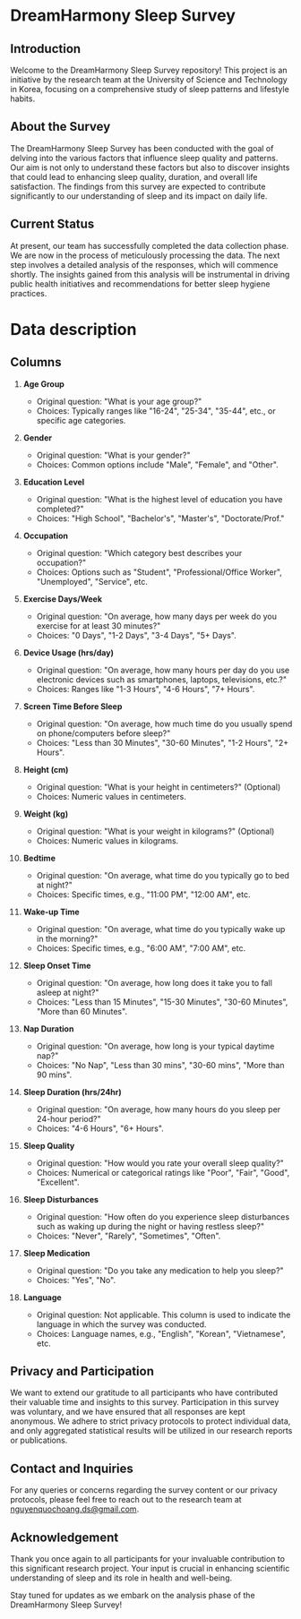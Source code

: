 # DreamHarmony Sleep Survey

## Introduction
Welcome to the DreamHarmony Sleep Survey repository! This project is an initiative by the research team at the University of Science and Technology in Korea, focusing on a comprehensive study of sleep patterns and lifestyle habits.

## About the Survey
The DreamHarmony Sleep Survey has been conducted with the goal of delving into the various factors that influence sleep quality and patterns. Our aim is not only to understand these factors but also to discover insights that could lead to enhancing sleep quality, duration, and overall life satisfaction. The findings from this survey are expected to contribute significantly to our understanding of sleep and its impact on daily life.

## Current Status
At present, our team has successfully completed the data collection phase. We are now in the process of meticulously processing the data. The next step involves a detailed analysis of the responses, which will commence shortly. The insights gained from this analysis will be instrumental in driving public health initiatives and recommendations for better sleep hygiene practices.

# Data description

## Columns

1. **Age Group**
   - Original question: "What is your age group?"
   - Choices: Typically ranges like "16-24", "25-34", "35-44", etc., or specific age categories.

2. **Gender**
   - Original question: "What is your gender?"
   - Choices: Common options include "Male", "Female", and "Other".

3. **Education Level**
   - Original question: "What is the highest level of education you have completed?"
   - Choices: "High School", "Bachelor's", "Master's", "Doctorate/Prof."

4. **Occupation**
   - Original question: "Which category best describes your occupation?"
   - Choices: Options such as "Student", "Professional/Office Worker", "Unemployed", "Service", etc.

5. **Exercise Days/Week**
   - Original question: "On average, how many days per week do you exercise for at least 30 minutes?"
   - Choices: "0 Days", "1-2 Days", "3-4 Days", "5+ Days".

6. **Device Usage (hrs/day)**
   - Original question: "On average, how many hours per day do you use electronic devices such as smartphones, laptops, televisions, etc.?"
   - Choices: Ranges like "1-3 Hours", "4-6 Hours", "7+ Hours".

7. **Screen Time Before Sleep**
   - Original question: "On average, how much time do you usually spend on phone/computers before sleep?"
   - Choices: "Less than 30 Minutes", "30-60 Minutes", "1-2 Hours", "2+ Hours".

8. **Height (cm)**
   - Original question: "What is your height in centimeters?" (Optional)
   - Choices: Numeric values in centimeters.

9. **Weight (kg)**
   - Original question: "What is your weight in kilograms?" (Optional)
   - Choices: Numeric values in kilograms.

10. **Bedtime**
    - Original question: "On average, what time do you typically go to bed at night?"
    - Choices: Specific times, e.g., "11:00 PM", "12:00 AM", etc.

11. **Wake-up Time**
    - Original question: "On average, what time do you typically wake up in the morning?"
    - Choices: Specific times, e.g., "6:00 AM", "7:00 AM", etc.

12. **Sleep Onset Time**
    - Original question: "On average, how long does it take you to fall asleep at night?"
    - Choices: "Less than 15 Minutes", "15-30 Minutes", "30-60 Minutes", "More than 60 Minutes".

13. **Nap Duration**
    - Original question: "On average, how long is your typical daytime nap?"
    - Choices: "No Nap", "Less than 30 mins", "30-60 mins", "More than 90 mins".

14. **Sleep Duration (hrs/24hr)**
    - Original question: "On average, how many hours do you sleep per 24-hour period?"
    - Choices: "4-6 Hours", "6+ Hours".

15. **Sleep Quality**
    - Original question: "How would you rate your overall sleep quality?"
    - Choices: Numerical or categorical ratings like "Poor", "Fair", "Good", "Excellent".

16. **Sleep Disturbances**
    - Original question: "How often do you experience sleep disturbances such as waking up during the night or having restless sleep?"
    - Choices: "Never", "Rarely", "Sometimes", "Often".

17. **Sleep Medication**
    - Original question: "Do you take any medication to help you sleep?"
    - Choices: "Yes", "No".

18. **Language**
    - Original question: Not applicable. This column is used to indicate the language in which the survey was conducted.
    - Choices: Language names, e.g., "English", "Korean", "Vietnamese", etc.



## Privacy and Participation
We want to extend our gratitude to all participants who have contributed their valuable time and insights to this survey. Participation in this survey was voluntary, and we have ensured that all responses are kept anonymous. We adhere to strict privacy protocols to protect individual data, and only aggregated statistical results will be utilized in our research reports or publications.

## Contact and Inquiries
For any queries or concerns regarding the survey content or our privacy protocols, please feel free to reach out to the research team at [nguyenquochoang.ds@gmail.com](mailto:nguyenquochoang.ds@gmail.com).

## Acknowledgement
Thank you once again to all participants for your invaluable contribution to this significant research project. Your input is crucial in enhancing scientific understanding of sleep and its role in health and well-being.

Stay tuned for updates as we embark on the analysis phase of the DreamHarmony Sleep Survey!
